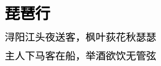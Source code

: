 # <font face="楷体" size=8 color=black>琵琶行</font>

<font face="楷体" size=6 color=black>浔阳江头夜送客，枫叶荻花秋瑟瑟</font>

<font face="楷体" size=6 color=black>主人下马客在船，举酒欲饮无管弦</font>







